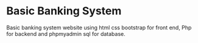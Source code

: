 # Basic Banking System
Basic banking system website using html css bootstrap for front end, Php for backend and phpmyadmin sql for database.
